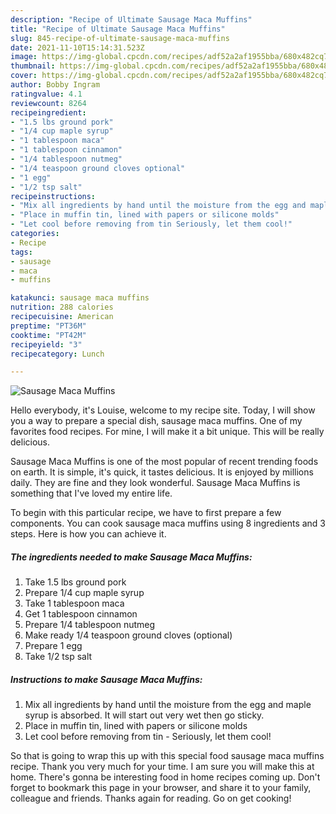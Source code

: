 ```yaml
---
description: "Recipe of Ultimate Sausage Maca Muffins"
title: "Recipe of Ultimate Sausage Maca Muffins"
slug: 845-recipe-of-ultimate-sausage-maca-muffins
date: 2021-11-10T15:14:31.523Z
image: https://img-global.cpcdn.com/recipes/adf52a2af1955bba/680x482cq70/sausage-maca-muffins-recipe-main-photo.jpg
thumbnail: https://img-global.cpcdn.com/recipes/adf52a2af1955bba/680x482cq70/sausage-maca-muffins-recipe-main-photo.jpg
cover: https://img-global.cpcdn.com/recipes/adf52a2af1955bba/680x482cq70/sausage-maca-muffins-recipe-main-photo.jpg
author: Bobby Ingram
ratingvalue: 4.1
reviewcount: 8264
recipeingredient:
- "1.5 lbs ground pork"
- "1/4 cup maple syrup"
- "1 tablespoon maca"
- "1 tablespoon cinnamon"
- "1/4 tablespoon nutmeg"
- "1/4 teaspoon ground cloves optional"
- "1 egg"
- "1/2 tsp salt"
recipeinstructions:
- "Mix all ingredients by hand until the moisture from the egg and maple syrup is absorbed. It will start out very wet then go sticky."
- "Place in muffin tin, lined with papers or silicone molds"
- "Let cool before removing from tin Seriously, let them cool!"
categories:
- Recipe
tags:
- sausage
- maca
- muffins

katakunci: sausage maca muffins 
nutrition: 288 calories
recipecuisine: American
preptime: "PT36M"
cooktime: "PT42M"
recipeyield: "3"
recipecategory: Lunch

---
```



![Sausage Maca Muffins](https://img-global.cpcdn.com/recipes/adf52a2af1955bba/680x482cq70/sausage-maca-muffins-recipe-main-photo.jpg)

Hello everybody, it's Louise, welcome to my recipe site. Today, I will show you a way to prepare a special dish, sausage maca muffins. One of my favorites food recipes. For mine, I will make it a bit unique. This will be really delicious.

Sausage Maca Muffins is one of the most popular of recent trending foods on earth. It is simple, it's quick, it tastes delicious. It is enjoyed by millions daily. They are fine and they look wonderful. Sausage Maca Muffins is something that I've loved my entire life.




To begin with this particular recipe, we have to first prepare a few components. You can cook sausage maca muffins using 8 ingredients and 3 steps. Here is how you can achieve it.

<!--inarticleads1-->

##### The ingredients needed to make Sausage Maca Muffins:

1. Take 1.5 lbs ground pork
1. Prepare 1/4 cup maple syrup
1. Take 1 tablespoon maca
1. Get 1 tablespoon cinnamon
1. Prepare 1/4 tablespoon nutmeg
1. Make ready 1/4 teaspoon ground cloves (optional)
1. Prepare 1 egg
1. Take 1/2 tsp salt




<!--inarticleads2-->

##### Instructions to make Sausage Maca Muffins:

1. Mix all ingredients by hand until the moisture from the egg and maple syrup is absorbed. It will start out very wet then go sticky.
1. Place in muffin tin, lined with papers or silicone molds
1. Let cool before removing from tin - Seriously, let them cool!




So that is going to wrap this up with this special food sausage maca muffins recipe. Thank you very much for your time. I am sure you will make this at home. There's gonna be interesting food in home recipes coming up. Don't forget to bookmark this page in your browser, and share it to your family, colleague and friends. Thanks again for reading. Go on get cooking!
